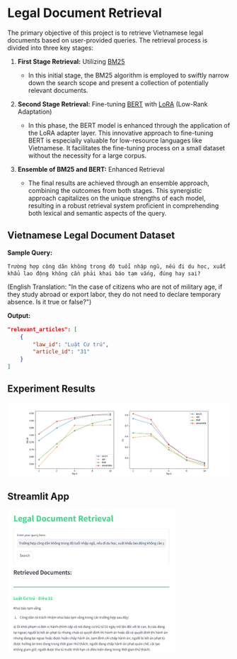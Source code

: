 # Legal Document Retrieval

The primary objective of this project is to retrieve Vietnamese legal documents based on user-provided queries. The retrieval process is divided into three key stages:

1. **First Stage Retrieval:** Utilizing [BM25](https://en.wikipedia.org/wiki/Okapi_BM25)
   - In this initial stage, the BM25 algorithm is employed to swiftly narrow down the search scope and present a collection of potentially relevant documents.

2. **Second Stage Retrieval:** Fine-tuning [BERT](https://arxiv.org/abs/1810.04805) with [LoRA](https://arxiv.org/abs/2106.09685) (Low-Rank Adaptation)
    - In this phase, the BERT model is enhanced through the application of the LoRA adapter layer. This innovative approach to fine-tuning BERT is especially valuable for low-resource languages like Vietnamese. It facilitates the fine-tuning process on a small dataset without the necessity for a large corpus.

3. **Ensemble of BM25 and BERT:** Enhanced Retrieval
   - The final results are achieved through an ensemble approach, combining the outcomes from both stages. This synergistic approach capitalizes on the unique strengths of each model, resulting in a robust retrieval system proficient in comprehending both lexical and semantic aspects of the query.

## Vietnamese Legal Document Dataset
**Sample Query:**
```
Trường hợp công dân không trong độ tuổi nhập ngũ, nếu đi du học, xuất khẩu lao động không cần phải khai báo tạm vắng, đúng hay sai?
```
(English Translation: "In the case of citizens who are not of military age, if they study abroad or export labor, they do not need to declare temporary absence. Is it true or false?")

**Output:**
```json
"relevant_articles": [
    {
        "law_id": "Luật Cư trú",
        "article_id": "31"
    }
]
```
## Experiment Results
![image](https://github.com/zuanki/LegalDocRetriever/blob/main/assets/exp.png)

## Streamlit App
<img src="https://github.com/zuanki/LegalDocRetriever/blob/main/assets/demo.png" width="75%" style="align: center;">